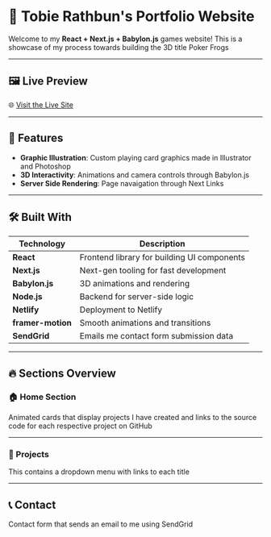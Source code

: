 # 🐸 Tobie Rathbun's Portfolio Website

Welcome to my **React + Next.js + Babylon.js** games website! This is a showcase of my process towards building the 3D title Poker Frogs

---

## 🖼️ Live Preview

🌐 [Visit the Live Site](https://tobie-developer.com)  

---

## 🌟 Features

- **Graphic Illustration**: Custom playing card graphics made in Illustrator and Photoshop
- **3D Interactivity**: Animations and camera controls through Babylon.js
- **Server Side Rendering**: Page navaigation through Next Links

---

## 🛠️ Built With

| **Technology**    | **Description**                               |
|--------------------|-----------------------------------------------|
| **React**          | Frontend library for building UI components  |
| **Next.js**        | Next-gen tooling for fast development        |
| **Babylon.js**     | 3D animations and rendering                  |
| **Node.js**        | Backend for server-side logic                |
| **Netlify**        | Deployment to Netlify                        |
| **framer-motion**  | Smooth animations and transitions            |
| **SendGrid**       | Emails me contact form submission data       |

---

## 🔥 Sections Overview

### 🏠 Home Section

Animated cards that display projects I have created and links to the source code for each respective project on GitHub

---

### 🧩 Projects

This contains a dropdown menu with links to each title

---

## 📞 Contact

Contact form that sends an email to me using SendGrid




